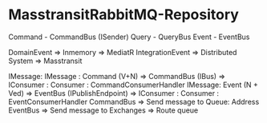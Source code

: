 # MasstransitRabbitMQ-Repository

Command - CommandBus (ISender)
Query - QueryBus
Event - EventBus

DomainEvent => Inmemory => MediatR
IntegrationEvent => Distributed System => Masstransit

IMessage:
    IMessage : Command (V+N) => CommandBus (IBus) => IConsumer<IMessage> : Consumer<Command> : CommandConsumerHandler
    IMessage: Event (N + Ved) => EventBus (IPublishEndpoint) => IConsumer<IMessage> : Consumer<IMessage> : EventConsumerHandler
    CommandBus => Send message to Queue: Address
    EventBus => Send message to Exchanges => Route queue
